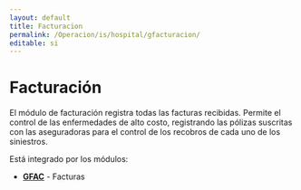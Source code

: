 ```yaml
---
layout: default
title: Facturacion
permalink: /Operacion/is/hospital/gfacturacion/
editable: si
---
```


# Facturación

El módulo de facturación registra todas las facturas recibidas. Permite  el  control  de  las  enfermedades  de  alto  costo,  registrando  las  pólizas suscritas con las aseguradoras para el control de los recobros de cada uno de los siniestros. 


Está integrado por los módulos:

* [**GFAC**](http://docs.oasiscom.com/Operacion/is/hospital/gfacturacion/gfac) - Facturas

